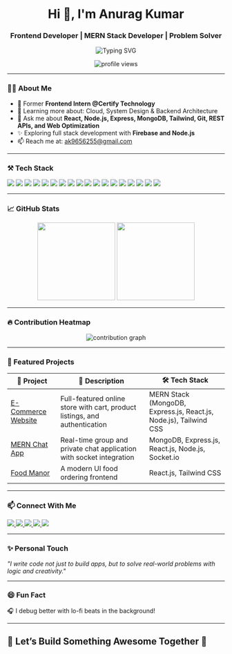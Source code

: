 <h1 align="center">Hi 👋, I'm Anurag Kumar</h1>
<h3 align="center">Frontend Developer | MERN Stack Developer
 | Problem Solver</h3>

<p align="center">
  <img src="https://readme-typing-svg.demolab.com?font=Fira+Code&weight=500&pause=1000&color=00FFEF&width=435&lines=Turning+Ideas+into+Code...;Frontend+Developer+%7C+React+%7C+JS+%7C+Tailwind;Open+Source+%7C+Intern+%7C+Tech+Explorer" alt="Typing SVG" />
</p>

<p align="center">
  <img src="https://komarev.com/ghpvc/?username=AnuragShikharChaturvedi-new&label=Profile%20views&color=0e75b6&style=flat" alt="profile views" />
</p>

---

### 🧑‍💻 About Me
- 🌱 Former **Frontend Intern @Certify Technology**
- 🌱 Learning more about: Cloud, System Design & Backend Architecture
- 💬 Ask me about **React, Node.js, Express, MongoDB, Tailwind, Git, REST APIs, and Web Optimization**
- ✨ Exploring full stack development with **Firebase and Node.js**
- 📫 Reach me at: ak9656255@gmail.com

---

### ⚒️ Tech Stack
<p align="left">
  <!-- Frontend -->
  <img src="https://img.shields.io/badge/HTML5-E34F26?style=flat&logo=html5&logoColor=white" />
  <img src="https://img.shields.io/badge/CSS3-1572B6?style=flat&logo=css3&logoColor=white" />
  <img src="https://img.shields.io/badge/JavaScript-F7DF1E?style=flat&logo=javascript&logoColor=black" />
  <img src="https://img.shields.io/badge/React-20232A?style=flat&logo=react&logoColor=61DAFB" />
  <img src="https://img.shields.io/badge/TailwindCSS-38B2AC?style=flat&logo=tailwind-css&logoColor=white" />
  <img src="https://img.shields.io/badge/Redux-593D88?style=flat&logo=redux&logoColor=white" />
  
  <!-- Backend -->
  <img src="https://img.shields.io/badge/Node.js-339933?style=flat&logo=node.js&logoColor=white" />
  <img src="https://img.shields.io/badge/Express.js-000000?style=flat&logo=express&logoColor=white" />
  <img src="https://img.shields.io/badge/MongoDB-47A248?style=flat&logo=mongodb&logoColor=white" />
  <img src="https://img.shields.io/badge/MySQL-00758F?style=flat&logo=mysql&logoColor=white" />

  <!-- Tools -->
  <img src="https://img.shields.io/badge/Git-F05032?style=flat&logo=git&logoColor=white" />
  <img src="https://img.shields.io/badge/GitHub-181717?style=flat&logo=github&logoColor=white" />
  <img src="https://img.shields.io/badge/Netlify-00C7B7?style=flat&logo=netlify&logoColor=white" />
  <img src="https://img.shields.io/badge/Firebase-FFCA28?style=flat&logo=firebase&logoColor=black" />
  <img src="https://img.shields.io/badge/VS Code-007ACC?style=flat&logo=visual-studio-code&logoColor=white" />

  <!-- Languages -->
  <img src="https://img.shields.io/badge/C++-00599C?style=flat&logo=c%2B%2B&logoColor=white" />
  <img src="https://img.shields.io/badge/Python-3776AB?style=flat&logo=python&logoColor=white" />
  <img src="https://img.shields.io/badge/SQL-4479A1?style=flat&logo=postgresql&logoColor=white" />
</p>


---

### 📈 GitHub Stats
<p align="center">
  <img src="https://github-readme-stats.vercel.app/api?username=AnuragShikharChaturvedi-new&show_icons=true&theme=radical" height="180px" />
  <img src="https://github-readme-streak-stats.herokuapp.com?user=AnuragShikharChaturvedi-new&theme=radical&date_format=M%20j%5B%2C%20Y%5D" height="180px" />
</p>

---

### 🔥 Contribution Heatmap
<p align="center">
  <img src="https://github-readme-activity-graph.vercel.app/graph?username=AnuragShikharChaturvedi-new&theme=dracula" alt="contribution graph"/>
</p>

---

### 🚀 Featured Projects

| 🧩 Project | 📝 Description | 🛠️ Tech Stack |
|-----------|----------------|---------------|
| [E-Commerce Website](https://github.com/AnuragShikharChaturvedi-new/e-commerce-site) | Full-featured online store with cart, product listings, and authentication | MERN Stack (MongoDB, Express.js, React.js, Node.js), Tailwind CSS |
| [MERN Chat App](https://github.com/AnuragShikharChaturvedi-new/mern-chat-app) | Real-time group and private chat application with socket integration | MongoDB, Express.js, React.js, Node.js, Socket.io |
| [Food Manor](https://github.com/AnuragShikharChaturvedi-new/food-manor) | A modern UI food ordering frontend | React.js, Tailwind CSS |


---

### 📫 Connect With Me
<p align="left">
  <a href="https://www.linkedin.com/in/anurag-kumar-8b5a43259/" target="_blank">
    <img src="https://img.shields.io/badge/LinkedIn-0A66C2?style=flat&logo=linkedin&logoColor=white"/>
  </a>
  <a href="https://github.com/AnuragShikharChaturvedi-new" target="_blank">
    <img src="https://img.shields.io/badge/GitHub-181717?style=flat&logo=github&logoColor=white"/>
  </a>
  <a href="https://leetcode.com/u/ANURAG-SHIKHAR_4956/" target="_blank">
    <img src="https://img.shields.io/badge/LeetCode-FFA116?style=flat&logo=LeetCode&logoColor=black"/>
  </a>
  <a href="https://www.geeksforgeeks.org/user/adikumag8b5/" target="_blank">
    <img src="https://img.shields.io/badge/GFG-2F8D46?style=flat&logo=geeksforgeeks&logoColor=white"/>
  </a>
  <a href="mailto:ak9656255@gmail.com" target="_blank">
    <img src="https://img.shields.io/badge/Gmail-D14836?style=flat&logo=gmail&logoColor=white"/>
  </a>
</p>


---

### ✨ Personal Touch
*"I write code not just to build apps, but to solve real-world problems with logic and creativity."*

---

### 😄 Fun Fact
🎧 I debug better with lo-fi beats in the background!

---

## 📌 Let’s Build Something Awesome Together 🚀
